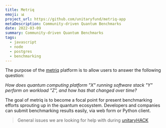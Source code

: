 ```yaml
---
title: Metriq
emoji: 📊
project_url: https://github.com/unitaryfund/metriq-app
metaDescription: Community-driven Quantum Benchmarks
date: 2022-03-09
summary: Community-driven Quantum Benchmarks
tags:
  - javascript
  - node
  - postgres
  - benchmarking
---
```


The purpose of the [metriq](metriq.info) platform is to allow users to answer the following question:

_How does quantum computing platform "X" running software stack "Y" perform on workload "Z", and how has that changed over time?_

The goal of metriq is to become a focal point for present benchmarking efforts sprouting up in the quantum ecosystem.
Developers and companies can submit benchmarking results easily, via web form or Python client.

> General issues we are looking for help with during [unitaryHACK](https://github.com/unitaryfund/metriq-app/contribute)
